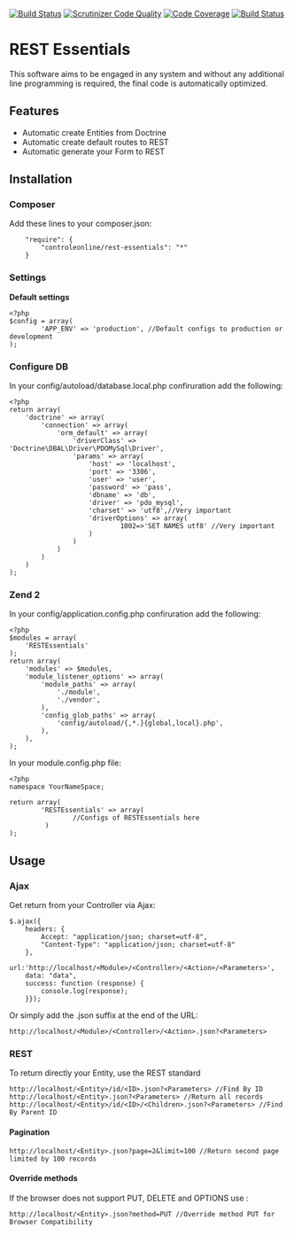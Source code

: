 [![Build Status](https://travis-ci.org/ControleOnline/rest-essentials.svg)](https://travis-ci.org/ControleOnline/rest-essentials)
[![Scrutinizer Code Quality](https://scrutinizer-ci.com/g/ControleOnline/rest-essentials/badges/quality-score.png?b=master)](https://scrutinizer-ci.com/g/ControleOnline/rest-essentials/)
[![Code Coverage](https://scrutinizer-ci.com/g/ControleOnline/rest-essentials/badges/coverage.png?b=master)](https://scrutinizer-ci.com/g/ControleOnline/rest-essentials/)
[![Build Status](https://scrutinizer-ci.com/g/ControleOnline/rest-essentials/badges/build.png?b=master)](https://scrutinizer-ci.com/g/ControleOnline/rest-essentials/)

# REST Essentials #

This software aims to be engaged in any system and without any additional line programming is required, the final code is automatically optimized.

## Features ##
* Automatic create Entities from Doctrine
* Automatic create default routes to REST
* Automatic generate your Form to REST

## Installation ##
### Composer ###
Add these lines to your composer.json:

```
    "require": {
        "controleonline/rest-essentials": "*"        
    }

```


### Settings ###

**Default settings**
```
<?php
$config = array(
        'APP_ENV' => 'production', //Default configs to production or development
);
```

### Configure DB ###
In your config/autoload/database.local.php confiruration add the following:

```
<?php
return array(
    'doctrine' => array(
        'connection' => array(
            'orm_default' => array(
                'driverClass' => 'Doctrine\DBAL\Driver\PDOMySql\Driver',
                'params' => array(
                    'host' => 'localhost',
                    'port' => '3306',
                    'user' => 'user',
                    'password' => 'pass',
                    'dbname' => 'db',
                    'driver' => 'pdo_mysql',
                    'charset' => 'utf8',//Very important
                    'driverOptions' => array(
                            1002=>'SET NAMES utf8' //Very important
                    )
                )
            )
        )
    )
);
```


### Zend 2 ###
In your config/application.config.php confiruration add the following:

```
<?php
$modules = array(
    'RESTEssentials' 
);
return array(
    'modules' => $modules,
    'module_listener_options' => array(
        'module_paths' => array(
            './module',
            './vendor',
        ),
        'config_glob_paths' => array(
            'config/autoload/{,*.}{global,local}.php',
        ),
    ),
);
```
In your module.config.php file:

```
<?php
namespace YourNameSpace;

return array(
        'RESTEssentials' => array(
                //Configs of RESTEssentials here
         )
);
```

## Usage ##

### Ajax ###
Get return from your Controller via Ajax:
```
$.ajax({
    headers: {
        Accept: "application/json; charset=utf-8",
        "Content-Type": "application/json; charset=utf-8"
    },
    url:'http://localhost/<Module>/<Controller>/<Action>/<Parameters>',
    data: "data",
    success: function (response) {
        console.log(response);
    }});
```
Or simply add the .json suffix at the end of the URL:
```
http://localhost/<Module>/<Controller>/<Action>.json?<Parameters>
```

### REST ###
To return directly your Entity, use the REST standard
```
http://localhost/<Entity>/id/<ID>.json?<Parameters> //Find By ID
http://localhost/<Entity>.json?<Parameters> //Return all records
http://localhost/<Entity>/id/<ID>/<Children>.json?<Parameters> //Find By Parent ID
```
#### Pagination ####
```
http://localhost/<Entity>.json?page=2&limit=100 //Return second page limited by 100 records
```
#### Override methods ####
If the browser does not support PUT, DELETE and OPTIONS use :
```
http://localhost/<Entity>.json?method=PUT //Override method PUT for Browser Compatibility
```